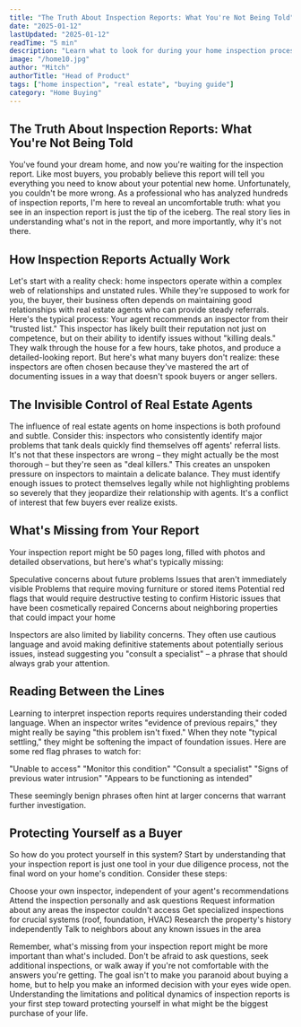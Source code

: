 ```yaml
---
title: "The Truth About Inspection Reports: What You're Not Being Told"
date: "2025-01-12"
lastUpdated: "2025-01-12"
readTime: "5 min"
description: "Learn what to look for during your home inspection process..."
image: "/home10.jpg"
author: "Mitch"
authorTitle: "Head of Product"
tags: ["home inspection", "real estate", "buying guide"]
category: "Home Buying"
---
```


## The Truth About Inspection Reports: What You're Not Being Told

You've found your dream home, and now you're waiting for the inspection report. Like most buyers, you probably believe this report will tell you everything you need to know about your potential new home. Unfortunately, you couldn't be more wrong.
As a professional who has analyzed hundreds of inspection reports, I'm here to reveal an uncomfortable truth: what you see in an inspection report is just the tip of the iceberg. The real story lies in understanding what's not in the report, and more importantly, why it's not there.

## How Inspection Reports Actually Work

Let's start with a reality check: home inspectors operate within a complex web of relationships and unstated rules. While they're supposed to work for you, the buyer, their business often depends on maintaining good relationships with real estate agents who can provide steady referrals.
Here's the typical process: Your agent recommends an inspector from their "trusted list." This inspector has likely built their reputation not just on competence, but on their ability to identify issues without "killing deals." They walk through the house for a few hours, take photos, and produce a detailed-looking report.
But here's what many buyers don't realize: these inspectors are often chosen because they've mastered the art of documenting issues in a way that doesn't spook buyers or anger sellers.

## The Invisible Control of Real Estate Agents

The influence of real estate agents on home inspections is both profound and subtle. Consider this: inspectors who consistently identify major problems that tank deals quickly find themselves off agents' referral lists. It's not that these inspectors are wrong – they might actually be the most thorough – but they're seen as "deal killers."
This creates an unspoken pressure on inspectors to maintain a delicate balance. They must identify enough issues to protect themselves legally while not highlighting problems so severely that they jeopardize their relationship with agents. It's a conflict of interest that few buyers ever realize exists.

## What's Missing from Your Report

Your inspection report might be 50 pages long, filled with photos and detailed observations, but here's what's typically missing:

Speculative concerns about future problems
Issues that aren't immediately visible
Problems that require moving furniture or stored items
Potential red flags that would require destructive testing to confirm
Historic issues that have been cosmetically repaired
Concerns about neighboring properties that could impact your home

Inspectors are also limited by liability concerns. They often use cautious language and avoid making definitive statements about potentially serious issues, instead suggesting you "consult a specialist" – a phrase that should always grab your attention.

## Reading Between the Lines

Learning to interpret inspection reports requires understanding their coded language. When an inspector writes "evidence of previous repairs," they might really be saying "this problem isn't fixed." When they note "typical settling," they might be softening the impact of foundation issues.
Here are some red flag phrases to watch for:

"Unable to access"
"Monitor this condition"
"Consult a specialist"
"Signs of previous water intrusion"
"Appears to be functioning as intended"

These seemingly benign phrases often hint at larger concerns that warrant further investigation.

## Protecting Yourself as a Buyer

So how do you protect yourself in this system? Start by understanding that your inspection report is just one tool in your due diligence process, not the final word on your home's condition.
Consider these steps:

Choose your own inspector, independent of your agent's recommendations
Attend the inspection personally and ask questions
Request information about any areas the inspector couldn't access
Get specialized inspections for crucial systems (roof, foundation, HVAC)
Research the property's history independently
Talk to neighbors about any known issues in the area

Remember, what's missing from your inspection report might be more important than what's included. Don't be afraid to ask questions, seek additional inspections, or walk away if you're not comfortable with the answers you're getting.
The goal isn't to make you paranoid about buying a home, but to help you make an informed decision with your eyes wide open. Understanding the limitations and political dynamics of inspection reports is your first step toward protecting yourself in what might be the biggest purchase of your life.